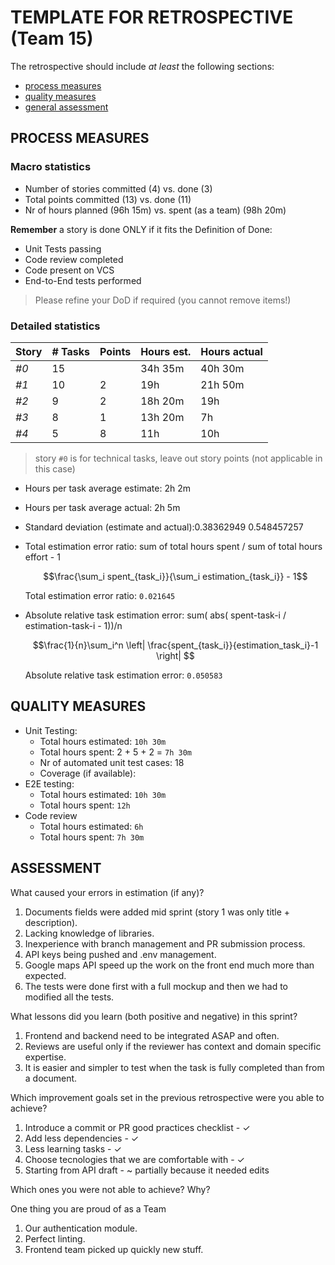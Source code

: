 TEMPLATE FOR RETROSPECTIVE (Team 15)
=====================================

The retrospective should include _at least_ the following
sections:

- [process measures](#process-measures)
- [quality measures](#quality-measures)
- [general assessment](#assessment)

## PROCESS MEASURES 

### Macro statistics

- Number of stories committed (4) vs. done (3) 
- Total points committed (13) vs. done (11)
- Nr of hours planned (96h 15m) vs. spent (as a team) (98h 20m)

**Remember** a story is done ONLY if it fits the Definition of Done:
 
- Unit Tests passing
- Code review completed
- Code present on VCS
- End-to-End tests performed 

> Please refine your DoD if required (you cannot remove items!) 

### Detailed statistics

| Story  | # Tasks | Points | Hours est. | Hours actual |
|--------|---------|--------|------------|--------------|
| _#0_   |    15   |        | 34h 35m    |   40h 30m    |
| _#1_   |    10   |    2   |     19h    |    21h 50m   |
| _#2_   |    9    |    2   | 18h 20m    |      19h     |
| _#3_   |    8    |    1   |  13h 20m   |      7h      |
| _#4_   |    5    |    8   |    11h     |      10h     |
   

> story `#0` is for technical tasks, leave out story points (not applicable in this case)

- Hours per task average estimate: 2h 2m
- Hours per task average actual: 2h 5m
- Standard deviation (estimate and actual):0.38362949	0.548457257
- Total estimation error ratio: sum of total hours spent / sum of total hours effort - 1

    $$\frac{\sum_i spent_{task_i}}{\sum_i estimation_{task_i}} - 1$$ 

    Total estimation error ratio: `0.021645`
 
    
- Absolute relative task estimation error: sum( abs( spent-task-i / estimation-task-i - 1))/n

    $$\frac{1}{n}\sum_i^n \left| \frac{spent_{task_i}}{estimation_task_i}-1 \right| $$

    Absolute relative task estimation error: `0.050583`
  
## QUALITY MEASURES 

- Unit Testing:
  - Total hours estimated: `10h 30m`
  - Total hours spent: 2 + 5 + 2 = `7h 30m`
  - Nr of automated unit test cases: 18
  - Coverage (if available): 
- E2E testing:
  - Total hours estimated: `10h 30m`
  - Total hours spent: `12h`
- Code review 
  - Total hours estimated: `6h` 
  - Total hours spent: `7h 30m`

## ASSESSMENT

What caused your errors in estimation (if any)?
1. Documents fields were added mid sprint (story 1 was only title + description).
2. Lacking knowledge of libraries.
3. Inexperience with branch management and PR submission process.
4. API keys being pushed and .env management.
5. Google maps API speed up the work on the front end much more than expected.
6. The tests were done first with a full mockup and then we had to modified all the tests.

What lessons did you learn (both positive and negative) in this sprint?
1. Frontend and backend need to be integrated ASAP and often.
2. Reviews are useful only if the reviewer has context and domain specific expertise.
3. It is easier and simpler to test when the task is fully completed than from a document.

Which improvement goals set in the previous retrospective were you able to achieve?
1. Introduce a commit or PR good practices checklist - ✓
2. Add less dependencies - ✓
3. Less learning tasks - ✓
4. Choose tecnologies that we are comfortable with - ✓
5. Starting from API draft - ~ partially because it needed edits

Which ones you were not able to achieve? Why?

One thing you are proud of as a Team
1. Our authentication module.
2. Perfect linting.
3. Frontend team picked up quickly new stuff.
  
